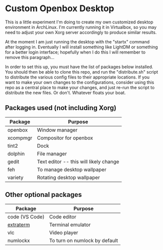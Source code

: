 # Custom Openbox Desktop

This is a little experiment I'm doing to create my own customized desktop environment in ArchLinux.
I'm currently running it in Virtualbox, so you may need to adjust your own Xorg server accordingly to produce similar results.

At the moment I am just running the desktop with the "startx" command after logging in. Eventually I will install something like
LightDM or something for a better login interface; hopefully when I do this I will remember to remove this paragraph...

In order to set this up, you must have the list of packages below installed. You should then be able to clone this repo,
and run the "distribute.sh" script to distribute the various config files to their appropriate locations. If you want to make
your own changes to the configurations, consider using this repo as a central place to make your changes, and just re-run the
script to distribute the new files. Or don't. Whatever floats your boat.

## Packages used (not including Xorg)

Package  | Purpose
-------- | -------
openbox  | Window manager
xcompmgr | Compositor for openbox
tint2    | Dock
dolphin  | File manager
gedit    | Text editor -- this will likely change
feh      | To manage desktop wallpaper
variety  | Rotating desktop wallpaper

## Other optional packages

Package        | Purpose
-------------- | -------
code (VS Code) | Code editor
[extraterm](https://extraterm.org/index.html) | Terminal emulator
vlc            | Video player
numlockx       | To turn on numlock by default
